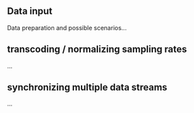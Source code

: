 ## Data input

Data preparation and possible scenarios...

## transcoding / normalizing sampling rates

...

## synchronizing multiple data streams

...
